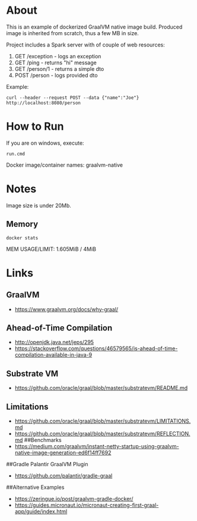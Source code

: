 # About
This is an example of dockerized GraalVM native image build.
Produced image is inherited from scratch, thus a few MB in size.

Project includes a Spark server with of couple of web resources:
1) GET /exception - logs an exception
2) GET /ping - returns "hi" message
3) GET /person/1 - returns a simple dto
4) POST /person - logs provided dto

Example:
```
curl --header --request POST --data {"name":"Joe"} http://localhost:8080/person
```

# How to Run
If you are on windows, execute:
```
run.cmd
```
Docker image/container names: graalvm-native

# Notes
Image size is under 20Mb.
## Memory
```
docker stats
```
MEM USAGE/LIMIT: 1.605MiB / 4MiB 

# Links
## GraalVM
* https://www.graalvm.org/docs/why-graal/

## Ahead-of-Time Compilation
* http://openjdk.java.net/jeps/295
* https://stackoverflow.com/questions/46579565/is-ahead-of-time-compilation-available-in-java-9
## Substrate VM
* https://github.com/oracle/graal/blob/master/substratevm/README.md
## Limitations
* https://github.com/oracle/graal/blob/master/substratevm/LIMITATIONS.md
* https://github.com/oracle/graal/blob/master/substratevm/REFLECTION.md
##Benchmarks
* https://medium.com/graalvm/instant-netty-startup-using-graalvm-native-image-generation-ed6f14ff7692

##Gradle Palantir GraalVM Plugin
* https://github.com/palantir/gradle-graal
 
##Alternative Examples
* https://zeringue.io/post/graalvm-gradle-docker/
* https://guides.micronaut.io/micronaut-creating-first-graal-app/guide/index.html